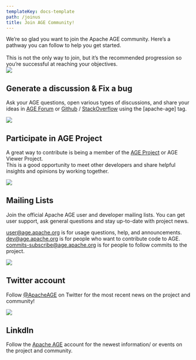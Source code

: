 ```yaml
---
templateKey: docs-template
path: /joinus
title: Join AGE Community!
---
```

<div class="subTitle">
  We’re so glad you want to join the Apache AGE community. Here’s a pathway you can follow to help you get started. 
  <br><br>
  This is not the only way to join, but it’s the recommended progression so you’re successful at reaching your objectives.
</div>
<div class="JoinUsAGE">

<div>
  <img src="/img/icon-Large-raddit.png"/>
</div>

<div>

## Generate a discussion & Fix a bug
Ask your AGE questions, open various types of discussions, and share your ideas in <a href="https://www.reddit.com/r/apacheage/">AGE Forum</a> or <a href="https://github.com/apache/age">Github</a> / <a href="https://stackoverflow.com">StackOverflow</a> using the [apache-age] tag.
</div>

<div>
  <img src="/img/icon-Large-GitHub.png"/>
</div>

<div>

## Participate in AGE Project
A great way to contribute is being a member of the <a href="https://github.com/apache/age/projects?type=new">AGE Project</a> or AGE Viewer Project.
<br>
This is a good opportunity to meet other developers and share helpful insights and opinions by working together.
</div>

<div>
  <img src="/img/icon-Large-Mail.png"/>
</div>

<div>

## Mailing Lists
Join the official Apache AGE user and developer mailing lists. You can get user support, ask general questions and stay up-to-date with project news.

<a href="user@age.apache.org">user@age.apache.org</a> is for usage questions, help, and announcements.
<a href="dev@age.apache.org">dev@age.apache.org</a> is for people who want to contribute code to AGE.
<a href="commits-subscribe@age.apache.org">commits-subscribe@age.apache.org</a> is for people to follow commits to the project.
</div>

<div>
  <img src="/img/icon-Large-Twitter.png"/>
</div>

<div>

## Twitter account
Follow <a href="https://twitter.com/apache_age?s=20&t=7Hu8Txk4vjvuEp-ryakacg">@ApacheAGE</a> on Twitter for the most recent news on the project and community!

</div>

<div>
<img src="/img/icon-Large-linkedin.png"/>
</div>

<div>

## LinkdIn
Follow the <a href="https://www.linkedin.com/showcase/apache-age/?viewAsMember=true">Apache AGE</a> account for the newest information/ or events on the project and community.

</div>

</div>